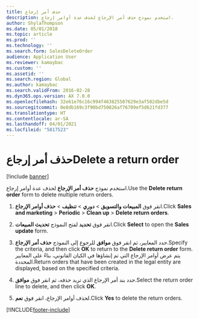 ```yaml
---
title: حذف أمر إرجاع
description: استخدم نموذج حذف أمر الإرجاع لحذف عدة أوامر إرجاع.
author: ShylaThompson
ms.date: 05/01/2018
ms.topic: article
ms.prod: ''
ms.technology: ''
ms.search.form: SalesDeleteOrder
audience: Application User
ms.reviewer: kamaybac
ms.custom: ''
ms.assetid: ''
ms.search.region: Global
ms.author: kamaybac
ms.search.validFrom: 2016-02-28
ms.dyn365.ops.version: AX 7.0.0
ms.openlocfilehash: 32e61e76c16c994f463825507629e3af502dbe5d
ms.sourcegitcommit: 0e8db169c3f90bd750826af76709ef5d621fd377
ms.translationtype: HT
ms.contentlocale: ar-SA
ms.lasthandoff: 04/01/2021
ms.locfileid: "5817523"
---
```

# <a name="delete-a-return-order"></a><span data-ttu-id="336fc-103">حذف أمر إرجاع</span><span class="sxs-lookup"><span data-stu-id="336fc-103">Delete a return order</span></span> 

[!include [banner](../includes/banner.md)]


<span data-ttu-id="336fc-104">استخدم نموذج **حذف أمر الإرجاع** لحذف عدة أوامر إرجاع.</span><span class="sxs-lookup"><span data-stu-id="336fc-104">Use the **Delete return order** form to delete multiple return orders.</span></span>

1.  <span data-ttu-id="336fc-105">انقر فوق **المبيعات والتسويق** \> **دوري** \> **تنظيف** \> **حذف أوامر الإرجاع**.</span><span class="sxs-lookup"><span data-stu-id="336fc-105">Click **Sales and marketing** \> **Periodic** \> **Clean up** \> **Delete return orders**.</span></span>

2.  <span data-ttu-id="336fc-106">انقر فوق **تحديد** لفتح النموذج **تحديث المبيعات**.</span><span class="sxs-lookup"><span data-stu-id="336fc-106">Click **Select** to open the **Sales update** form.</span></span>

3.  <span data-ttu-id="336fc-107">حدد المعايير، ثم انقر فوق **موافق** للرجوع إلى النموذج **حذف أمر الإرجاع**.</span><span class="sxs-lookup"><span data-stu-id="336fc-107">Specify the criteria, and then click **OK** to return to the **Delete return order** form.</span></span> <span data-ttu-id="336fc-108">يتم عرض أوامر الإرجاع التي تم إنشاؤها في الكيان القانوني، بناءً على المعايير المحددة.</span><span class="sxs-lookup"><span data-stu-id="336fc-108">Return orders that have been created in the legal entity are displayed, based on the specified criteria.</span></span>

4.  <span data-ttu-id="336fc-109">حدد بند أمر الإرجاع الذي تريد حذفه، ثم انقر فوق **موافق**.</span><span class="sxs-lookup"><span data-stu-id="336fc-109">Select the return order line to delete, and then click **OK**.</span></span>

5.  <span data-ttu-id="336fc-110">لحذف أوامر الإرجاع، انقر فوق **نعم**.</span><span class="sxs-lookup"><span data-stu-id="336fc-110">Click **Yes** to delete the return orders.</span></span>





[!INCLUDE[footer-include](../../includes/footer-banner.md)]